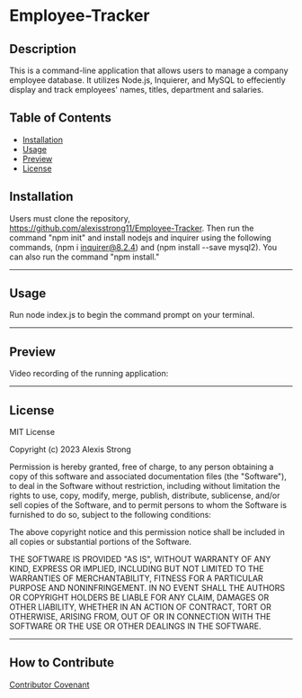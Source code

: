 # **Employee-Tracker**

## **Description**

This is a command-line application that allows users to manage a company employee database. It utilizes Node.js, Inquierer, and MySQL to effeciently display and track employees' names, titles, department and salaries.


## **Table of Contents**
- [Installation](#installation)
- [Usage](#usage)
- [Preview](#preview)
- [License](#license)


## **Installation**
Users must clone the repository, https://github.com/alexisstrong11/Employee-Tracker. Then run the command "npm init" and install nodejs and inquirer using the following commands, (npm i inquirer@8.2.4) and (npm install --save mysql2). You can also run the command "npm install."
- - - -
## **Usage**
Run node index.js to begin the command prompt on your terminal. 
- - - -
## **Preview**

Video recording of the running application:


- - - -
## **License**
MIT License

Copyright (c) 2023 Alexis Strong

Permission is hereby granted, free of charge, to any person obtaining a copy
of this software and associated documentation files (the "Software"), to deal
in the Software without restriction, including without limitation the rights
to use, copy, modify, merge, publish, distribute, sublicense, and/or sell
copies of the Software, and to permit persons to whom the Software is
furnished to do so, subject to the following conditions:

The above copyright notice and this permission notice shall be included in all
copies or substantial portions of the Software.

THE SOFTWARE IS PROVIDED "AS IS", WITHOUT WARRANTY OF ANY KIND, EXPRESS OR
IMPLIED, INCLUDING BUT NOT LIMITED TO THE WARRANTIES OF MERCHANTABILITY,
FITNESS FOR A PARTICULAR PURPOSE AND NONINFRINGEMENT. IN NO EVENT SHALL THE
AUTHORS OR COPYRIGHT HOLDERS BE LIABLE FOR ANY CLAIM, DAMAGES OR OTHER
LIABILITY, WHETHER IN AN ACTION OF CONTRACT, TORT OR OTHERWISE, ARISING FROM,
OUT OF OR IN CONNECTION WITH THE SOFTWARE OR THE USE OR OTHER DEALINGS IN THE
SOFTWARE.
- - - - 
## **How to Contribute**
[Contributor Covenant](https://www.contributor-covenant.org/)




